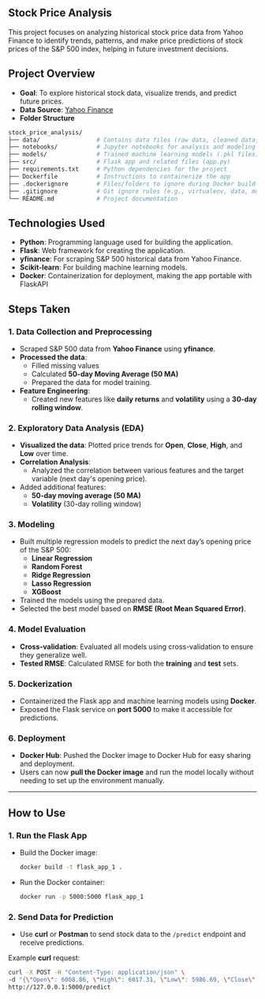 ## Stock Price Analysis
This project focuses on analyzing historical stock price data from Yahoo Finance to identify trends, patterns, and make price predictions of stock prices of the S&P 500 index, helping in future investment decisions.


## Project Overview
- **Goal**: To explore historical stock data, visualize trends, and predict future prices.
- **Data Source**: [Yahoo Finance](https://finance.yahoo.com)
- **Folder Structure**
```bash
stock_price_analysis/
├── data/                # Contains data files (raw data, cleaned data, etc.)
├── notebooks/           # Jupyter notebooks for analysis and modeling
├── models/              # Trained machine learning models (.pkl files)
├── src/                 # Flask app and related files (app.py)
├── requirements.txt     # Python dependencies for the project
├── Dockerfile           # Instructions to containerize the app
├── .dockerignore        # Files/folders to ignore during Docker build
├── .gitignore           # Git ignore rules (e.g., virtualenv, data, models)
└── README.md            # Project documentation
```
## Technologies Used
- **Python**: Programming language used for building the application.
- **Flask**: Web framework for creating the application.
- **yfinance**: For scraping S&P 500 historical data from Yahoo Finance.
- **Scikit-learn**: For building machine learning models.
- **Docker**: Containerization for deployment, making the app portable with FlaskAPI

## **Steps Taken**

### 1. **Data Collection and Preprocessing**
   - Scraped S&P 500 data from **Yahoo Finance** using **yfinance**.
   - **Processed the data**:
     - Filled missing values
     - Calculated **50-day Moving Average (50 MA)** 
     - Prepared the data for model training.
   - **Feature Engineering**:
     - Created new features like **daily returns** and **volatility** using a **30-day rolling window**.

### 2. **Exploratory Data Analysis (EDA)**
   - **Visualized the data**: Plotted price trends for **Open**, **Close**, **High**, and **Low** over time.
   - **Correlation Analysis**:
     - Analyzed the correlation between various features and the target variable (next day's opening price).
   - Added additional features:
     - **50-day moving average (50 MA)**
     - **Volatility** (30-day rolling window)

### 3. **Modeling**
   - Built multiple regression models to predict the next day’s opening price of the S&P 500:
     - **Linear Regression**
     - **Random Forest**
     - **Ridge Regression**
     - **Lasso Regression**
     - **XGBoost**
   - Trained the models using the prepared data.
   - Selected the best model based on **RMSE (Root Mean Squared Error)**.

### 4. **Model Evaluation**
   - **Cross-validation**: Evaluated all models using cross-validation to ensure they generalize well.
   - **Tested RMSE**: Calculated RMSE for both the **training** and **test** sets.

### 5. **Dockerization**
   - Containerized the Flask app and machine learning models using **Docker**.
   - Exposed the Flask service on **port 5000** to make it accessible for predictions.

### 6. **Deployment**
   - **Docker Hub**: Pushed the Docker image to Docker Hub for easy sharing and deployment.
   - Users can now **pull the Docker image** and run the model locally without needing to set up the environment manually.

---

## **How to Use**

### 1. **Run the Flask App**
   - Build the Docker image:
     ```bash
     docker build -t flask_app_1 .
     ```
   - Run the Docker container:
     ```bash
     docker run -p 5000:5000 flask_app_1
     ```

### 2. **Send Data for Prediction**
   - Use **curl** or **Postman** to send stock data to the `/predict` endpoint and receive predictions.

   Example **curl** request:
   ```bash
   curl -X POST -H "Content-Type: application/json" \
   -d "{\"Open\": 6008.86, \"High\": 6017.31, \"Low\": 5986.69, \"Close\": 6001.35, \"Adj Close\": 6001.35, \"50_MA\": 5735.44}" \
   http://127.0.0.1:5000/predict
